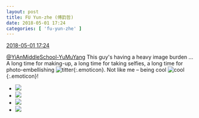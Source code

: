 ```yaml
---
layout: post
title: FU Yun-zhe (傅韵哲)
date: 2018-05-01 17:24
categories: [ 'fu-yun-zhe' ]
---
```


<div class="weibo-info">
  <a href="https://weibo.com/6505655408/GeEnOauro">2018-05-01 17:24</a>
</div>

[@YiAnMiddleSchool-YuMuYang](https://weibo.com/u/6505651747) This guy's having a heavy image burden … A long time for making-up, a long time for taking selfies, a long time for photo-embellishing ![titter](https://img.t.sinajs.cn/t4/appstyle/expression/ext/normal/71/2018new_touxiao_org.png){:.emoticon}. Not like me – being cool ![cool](https://img.t.sinajs.cn/t4/appstyle/expression/ext/normal/c4/2018new_ku_org.png){:.emoticon}!

<!-- more -->

<ul class="weibo-pic-list-2">
  <li class="weibo-pic">
    <a href="http://wx2.sinaimg.cn/mw690/0076h49Wgy1fqvyna27e1j30u01hckjl.jpg"><img src="http://wx2.sinaimg.cn/thumb150/0076h49Wgy1fqvyna27e1j30u01hckjl.jpg"/></a>
  </li>
  <li class="weibo-pic">
    <a href="http://wx4.sinaimg.cn/mw690/0076h49Wgy1fqvyncpawfj30u01hckjl.jpg"><img src="http://wx4.sinaimg.cn/thumb150/0076h49Wgy1fqvyncpawfj30u01hckjl.jpg"/></a>
  </li>
  <li class="weibo-pic">
    <a href="http://wx1.sinaimg.cn/mw690/0076h49Wgy1fqvynfjxzkj30u01hckjl.jpg"><img src="http://wx1.sinaimg.cn/thumb150/0076h49Wgy1fqvynfjxzkj30u01hckjl.jpg"/></a>
  </li>
  <li class="weibo-pic">
    <a href="http://wx2.sinaimg.cn/mw690/0076h49Wgy1fqvynkt88tj32c03407wj.jpg"><img src="http://wx2.sinaimg.cn/thumb150/0076h49Wgy1fqvynkt88tj32c03407wj.jpg"/></a>
  </li>
</ul>
